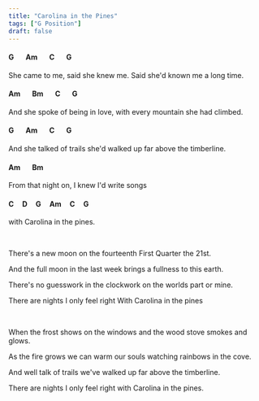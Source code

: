 ```yaml
---
title: "Carolina in the Pines"
tags: ["G Position"]
draft: false
---
```


#### G &nbsp;&nbsp;&nbsp;&nbsp;&nbsp; Am &nbsp;&nbsp;&nbsp;&nbsp;&nbsp; C &nbsp;&nbsp;&nbsp;&nbsp;&nbsp; G 
She came to me, said she knew me. Said she'd known me a long time. 
#### Am &nbsp;&nbsp;&nbsp;&nbsp;&nbsp; Bm &nbsp;&nbsp;&nbsp;&nbsp;&nbsp; C &nbsp;&nbsp;&nbsp;&nbsp;&nbsp; G 	
And she spoke of being in love, with every mountain she had climbed. 
#### G &nbsp;&nbsp;&nbsp;&nbsp;&nbsp; Am &nbsp;&nbsp;&nbsp;&nbsp;&nbsp; C &nbsp;&nbsp;&nbsp;&nbsp;&nbsp; G
And she talked of trails she'd walked up far above the timberline. 
#### Am &nbsp;&nbsp;&nbsp;&nbsp;&nbsp; Bm
From that night on, I knew I'd write songs 
#### C &nbsp;&nbsp;&nbsp; D &nbsp;&nbsp;&nbsp; G &nbsp;&nbsp;&nbsp; Am &nbsp;&nbsp;&nbsp; C &nbsp;&nbsp;&nbsp; G
with Carolina in the pines. 

<br>

There's a new moon on the fourteenth First Quarter the 21st.

And the full moon in the last week brings a fullness to this earth. 

There's no guesswork in the clockwork on the worlds part or mine. 

There are nights I only feel right With Carolina in the pines 

<br>

When the frost shows on the windows and the wood stove smokes and glows. 

As the fire grows we can warm our souls watching rainbows in the cove. 

And well talk of trails we've walked up far above the timberline. 

There are nights I only feel right with Carolina in the pines.